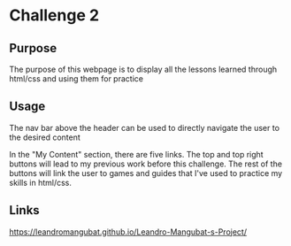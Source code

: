 # Challenge 2

## Purpose
The purpose of this webpage is to display all the lessons learned through html/css and using them for practice

## Usage
The nav bar above the header can be used to directly navigate the user to the desired content

In the "My Content" section, there are five links. The top and top right buttons will lead to my previous work before this challenge. The rest of the buttons will link the user to games and guides that I've used to practice my skills in html/css.

## Links
https://leandromangubat.github.io/Leandro-Mangubat-s-Project/
